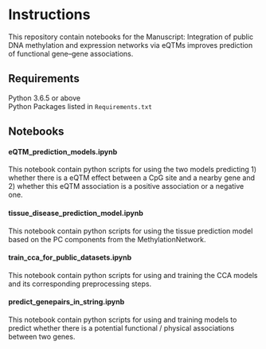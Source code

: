 # Instructions
This repository contain notebooks for the Manuscript: Integration of public DNA methylation and expression networks via eQTMs improves prediction of functional gene–gene associations.

## Requirements
Python 3.6.5 or above <br />
Python Packages listed in `Requirements.txt`

## Notebooks
#### eQTM_prediction_models.ipynb
This notebook contain python scripts for using the two models predicting 1) whether there is a eQTM effect between a CpG site and a nearby gene and 2) whether this eQTM association is a positive association or a negative one. 
#### tissue_disease_prediction_model.ipynb
This notebook contain python scripts for using the tissue prediction model based on the PC components from the MethylationNetwork. 
#### train_cca_for_public_datasets.ipynb
This notebook contain python scripts for using and training the CCA models and its corresponding preprocessing steps.
#### predict_genepairs_in_string.ipynb
This notebook contain python scripts for using and training models to predict whether there is a potential functional / physical associations between two genes.  
